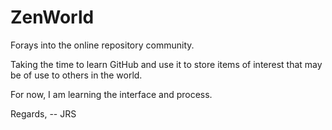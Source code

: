# ZenWorld
Forays into the online repository community.

Taking the time to learn GitHub and use it to store items of interest that may be of use to others in the world.

For now, I am learning the interface and process.

Regards,
-- JRS
